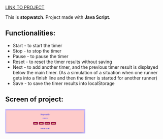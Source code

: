 [LINK TO PROJECT](https://majakasprzyk.github.io/stop-watch/src/index.html)

This is **stopwatch**. Project made with **Java Script**.

## Functionalities:

- Start - to start the timer
- Stop - to stop the timer
- Pause - to pause the timer
- Reset - to reset the timer results without saving
- Next - to add another timer, and the previous timer result is displayed below the main timer. (As a simulation of a situation when one runner gets into a finish line and then the timer is started for another runner)
- Save - to save the timer results into localStorage

## Screen of project:

   <img width="50%" alt="screen" src="./stopwatch-layout.jpg" />
